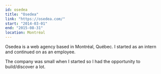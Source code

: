 ```yaml
---
id: osedea
title: "Osedea"
link: "https://osedea.com/"
start: "2014-03-01"
end: "2015-08-31"
location: Montréal
---
```


Osedea is a web agency based in Montréal, Québec.
I started as an intern and continued on as an employee.

The company was small when I started so I had the opportunity to build/discover a lot.
